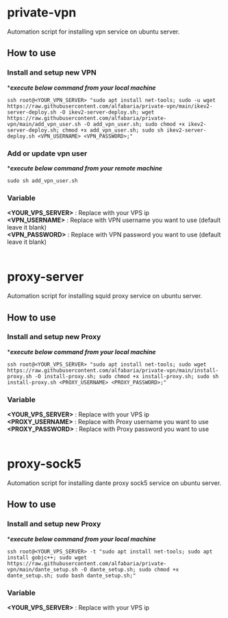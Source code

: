 # private-vpn
Automation script for installing vpn service on ubuntu server.

## How to use
### Install and setup new VPN

****execute below command from your local machine***
```shell
ssh root@<YOUR_VPN_SERVER> "sudo apt install net-tools; sudo -u wget https://raw.githubusercontent.com/alfabaria/private-vpn/main/ikev2-server-deploy.sh -O ikev2-server-deploy.sh; wget https://raw.githubusercontent.com/alfabaria/private-vpn/main/add_vpn_user.sh -O add_vpn_user.sh; sudo chmod +x ikev2-server-deploy.sh; chmod +x add_vpn_user.sh; sudo sh ikev2-server-deploy.sh <VPN_USERNAME> <VPN_PASSWORD>;"
```

### Add or update vpn user
****execute below command from your remote machine***
```shell
sudo sh add_vpn_user.sh
```

### Variable
**<YOUR_VPS_SERVER>** : Replace with your VPS ip <br/>
**<VPN_USERNAME>** : Replace with VPN username you want to use (default leave it blank)<br/>
**<VPN_PASSWORD>** : Replace with VPN password you want to use (default leave it blank)<br/><br/>


# proxy-server
Automation script for installing squid proxy service on ubuntu server.

## How to use
### Install and setup new Proxy

****execute below command from your local machine***
```shell
ssh root@<YOUR_VPS_SERVER> "sudo apt install net-tools; sudo wget https://raw.githubusercontent.com/alfabaria/private-vpn/main/install-proxy.sh -O install-proxy.sh; sudo chmod +x install-proxy.sh; sudo sh install-proxy.sh <PROXY_USERNAME> <PROXY_PASSWORD>;"
```
### Variable
**<YOUR_VPS_SERVER>** : Replace with your VPS ip <br/>
**<PROXY_USERNAME>** : Replace with Proxy username you want to use <br/>
**<PROXY_PASSWORD>** : Replace with Proxy password you want to use <br/><br/>


# proxy-sock5
Automation script for installing dante proxy sock5 service on ubuntu server.

## How to use
### Install and setup new Proxy

****execute below command from your local machine***
```shell
ssh root@<YOUR_VPS_SERVER> -t "sudo apt install net-tools; sudo apt install gobjc++; sudo wget https://raw.githubusercontent.com/alfabaria/private-vpn/main/dante_setup.sh -O dante_setup.sh; sudo chmod +x dante_setup.sh; sudo bash dante_setup.sh;"
```
### Variable
**<YOUR_VPS_SERVER>** : Replace with your VPS ip
